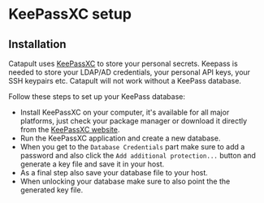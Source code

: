 # KeePassXC setup

## Installation

Catapult uses [KeePassXC](https://keepassxc.org/) to store your personal secrets. Keepass is needed to store your LDAP/AD credentials, your personal API keys, your SSH keypairs etc. Catapult will not work without a KeePass database.

Follow these steps to set up your KeePass database:

- Install KeePassXC on your computer, it's available for all major platforms, just check your package manager or download it directly from the [KeePassXC website](https://keepassxc.org/download/).
- Run the KeePassXC application and create a new database.
- When you get to the `Database Credentials` part make sure to add a password and also click the `Add additional protection...` button and generate a key file and save it in your host.
- As a final step also save your database file to your host.
- When unlocking your database make sure to also point the the generated key file.
